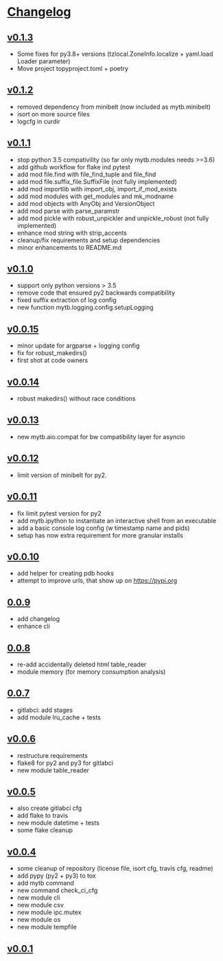 # [Changelog](https://github.com/feenes/mytb/releases)
## [v0.1.3](https://github.com/feenes/mytb/compare/v0.1.2...v0.1.3)
* Some fixes for py3.8+ versions (tzlocal.ZoneInfo.localize + yaml.load Loader parameter)
* Move project topyproject.toml + poetry
## [v0.1.2](https://github.com/feenes/mytb/compare/v0.1.1...v0.1.2)
* removed dependency from minibelt (now included as mytb.minibelt)
* isort on more source files
* logcfg in curdir
## [v0.1.1](https://github.com/feenes/mytb/compare/v0.1.0...v0.1.1)
* stop python 3.5 compativility (so far only mytb.modules needs >=3.6)
* add github workflow for flake ind pytest
* add mod file.find with file_find_tuple and file_find
* add mod file.suffix_file.SuffixFile (not fully implemented)
* add mod importlib with import_obj, import_if_mod_exists
* add mod modules with get_modules and mk_modname
* add mod objects with AnyObj and VersionObject
* add mod parse with parse_paramstr
* add mod pickle with robust_unpickler and unpickle_robust (not fully implemented)
* enhance mod string with strip_accents
* cleanup/fix requirements and setup dependencies
* minor enhancements to README.md
## [v0.1.0](https://github.com/feenes/mytb/compare/v0.0.15...v0.1.0)
* support only python versions > 3.5
* remove code that ensured py2 backwards compatibility
* fixed suffix extraction of log config
* new function mytb.logging.config.setupLogging
## [v0.0.15](https://github.com/feenes/mytb/compare/v0.0.14...v0.0.15)
* minor update for argparse + logging config
* fix for robust_makedirs()
* first shot at code owners
## [v0.0.14](https://github.com/feenes/mytb/compare/v0.0.13...v0.0.14)
* robust makedirs() without race conditions
## [v0.0.13](https://github.com/feenes/mytb/compare/v0.0.12...v0.0.13)
* new mytb.aio.compat for bw compatibility layer for asyncio
## [v0.0.12](https://github.com/feenes/mytb/compare/v0.0.11...v0.0.12)
* limit version of minibelt for py2.
## [v0.0.11](https://github.com/feenes/mytb/compare/v0.0.10...v0.0.11)
* fix limit pytest version for py2
* add mytb.ipython to instantiate an interactive shell from an executable
* add a basic console log config (w timestamp name and pids)
* setup has now extra requirement for more granular installs
## [v0.0.10](https://github.com/feenes/mytb/compare/0.0.9...v0.0.10)
* add helper for creating pdb hooks
* attempt to improve urls, that show up on https://pypi.org
## [0.0.9](https://github.com/feenes/mytb/compare/0.0.8...0.0.9)
* add changelog
* enhance cli
## [0.0.8](https://github.com/feenes/mytb/compare/0.0.7...0.0.8)
* re-add accidentally deleted html table_reader
* module memory (for memory consumption analysis)
## [0.0.7](https://github.com/feenes/mytb/compare/v0.0.6...0.0.7)
* gitlabci: add stages
* add module lru_cache + tests
## [v0.0.6](https://github.com/feenes/mytb/compare/v0.0.5...v0.0.6)
* restructure requirements
* flake8 for py2 and py3 for gitlabci
* new module table_reader
## [v0.0.5](https://github.com/feenes/mytb/compare/v0.0.4...v0.0.5)
* also create gitlabci cfg
* add flake to travis
* new module datetime + tests
* some flake cleanup
## [v0.0.4](https://github.com/feenes/mytb/compare/v0.0.1...v0.0.4)
* some cleanup of repository (license file, isort cfg, travis cfg, readme)
* add pypy (py2 + py3) to tox
* add mytb command
* new command check_ci_cfg
* new module cli
* new module csv
* new module ipc.mutex
* new module os
* new module tempfile

## [v0.0.1](https://github.com/mhcomm/mytb/compare/05c8cfd1f8c053fbdf87e57f66508d7994afa52a...v0.0.1)
